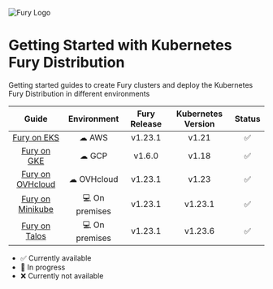![Fury Logo](./utils/images/fury_logo.png)
# Getting Started with Kubernetes Fury Distribution

Getting started guides to create Fury clusters and deploy the Kubernetes Fury Distribution in different environments

|                     Guide                      |  Environment  | Fury Release | Kubernetes Version |  Status            |
|:----------------------------------------------:|:-------------:|:------------:|:------------------:|:------------------:|
|      [Fury on EKS](fury-on-eks/README.md)      |     ☁ AWS     |   v1.23.1    |       v1.21        | :white_check_mark: |
|      [Fury on GKE](fury-on-gke/README.md)      |     ☁ GCP     |    v1.6.0    |       v1.18        | :white_check_mark: |
|      [Fury on OVHcloud](fury-on-ovhcloud/README.md)      |     ☁ OVHcloud     |    v1.23.1    |       v1.23        | :white_check_mark: |
| [Fury on Minikube](fury-on-minikube/README.md) | 💻 On premises |     v1.23.1   |       v1.23.1      | :white_check_mark: |
|  [Fury on Talos](fury-on-talos/README.md)   | 💻 On premises |     v1.23.1   |       v1.23.6      | :white_check_mark: |

- :white_check_mark: Currently available
- :hammer: In progress
- :x: Currently not available

